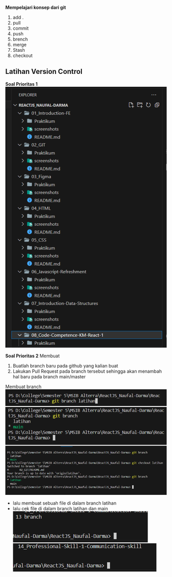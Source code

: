 **Mempelajari konsep dari git**

1. add .
2. pull
3. commit
4. push
5. brench
6. merge
7. Stash
8. checkout

## Latihan Version Control

**Soal Prioritas 1**
![Membuat repository github](/02_GIT/screenshots/Screenshot%202023-08-17%20105613.png)

**Soal Prioritas 2**
Membuat

1. Buatlah branch baru pada github yang kalian buat
2. Lakukan Pull Request pada branch tersebut sehingga akan menambah hal baru pada branch main/master

Membuat branch ![Membuat branch](/02_GIT/screenshots/addBranch.png)
![Cek branch](/02_GIT/screenshots/cekBranch.png)
![Checkout branch, untuk switch branch](/02_GIT/screenshots/checkoutBranch.png)

- lalu membuat sebuah file di dalam branch latihan
- lalu cek file di dalam branch latihan dan main
  ![cek file di branch latihan](/02_GIT/screenshots/file-di-branch-latihan.png)
  ![cek file di branch main](/02_GIT/screenshots/file-di-branch-main.png)
